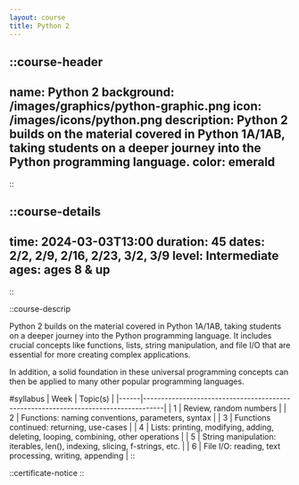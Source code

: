 ```yaml
---
layout: course
title: Python 2
---
```

::course-header
---
name: Python 2
background: /images/graphics/python-graphic.png
icon: /images/icons/python.png
description: Python 2 builds on the material covered in Python 1A/1AB, taking students on a deeper journey into the Python programming language.
color: emerald
---
::

::course-details
---
time: 2024-03-03T13:00
duration: 45
dates: 2/2, 2/9, 2/16, 2/23, 3/2, 3/9
level: Intermediate
ages: ages 8 & up
---
::

::course-descrip

Python 2 builds on the material covered in Python 1A/1AB, taking students on a deeper journey into the Python programming language. It includes crucial concepts like functions, lists, string manipulation, and file I/O that are essential for more creating complex applications.

In addition, a solid foundation in these universal programming concepts can then be applied to many other popular programming languages.

#syllabus
| Week | Topic(s)                                                                           |
|------|------------------------------------------------------------------------------------|
| 1    | Review, random numbers                                                             |
| 2    | Functions: naming conventions, parameters, syntax                                  |
| 3    | Functions continued: returning, use-cases                                          |
| 4    | Lists: printing, modifying, adding, deleting, looping, combining, other operations |
| 5    | String manipulation: iterables, len(), indexing, slicing, f-strings, etc.          |
| 6    | File I/O: reading, text processing, writing, appending                             |
::

::certificate-notice
::
